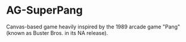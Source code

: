 # AG-SuperPang
Canvas-based game heavily inspired by the 1989 arcade game "Pang" (known as Buster Bros. in its NA release).
